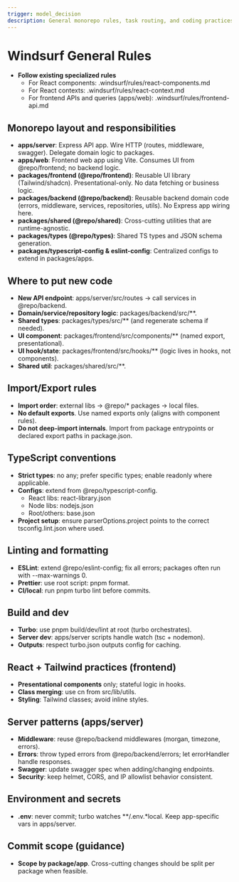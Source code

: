 ```yaml
---
trigger: model_decision
description: General monorepo rules, task routing, and coding practices for this repo
---
```


# Windsurf General Rules

- **Follow existing specialized rules**
  - For React components: .windsurf/rules/react-components.md
  - For React contexts: .windsurf/rules/react-context.md
  - For frontend APIs and queries (apps/web): .windsurf/rules/frontend-api.md

## Monorepo layout and responsibilities
- **apps/server**: Express API app. Wire HTTP (routes, middleware, swagger). Delegate domain logic to packages.
- **apps/web**: Frontend web app using Vite. Consumes UI from @repo/frontend; no backend logic.
- **packages/frontend (@repo/frontend)**: Reusable UI library (Tailwind/shadcn). Presentational-only. No data fetching or business logic.
- **packages/backend (@repo/backend)**: Reusable backend domain code (errors, middleware, services, repositories, utils). No Express app wiring here.
- **packages/shared (@repo/shared)**: Cross-cutting utilities that are runtime-agnostic.
- **packages/types (@repo/types)**: Shared TS types and JSON schema generation.
- **packages/typescript-config & eslint-config**: Centralized configs to extend in packages/apps.

## Where to put new code
- **New API endpoint**: apps/server/src/routes → call services in @repo/backend.
- **Domain/service/repository logic**: packages/backend/src/**.
- **Shared types**: packages/types/src/** (and regenerate schema if needed).
- **UI component**: packages/frontend/src/components/** (named export, presentational).
- **UI hook/state**: packages/frontend/src/hooks/** (logic lives in hooks, not components).
- **Shared util**: packages/shared/src/**.

## Import/Export rules
- **Import order**: external libs → @repo/* packages → local files.
- **No default exports**. Use named exports only (aligns with component rules).
- **Do not deep-import internals**. Import from package entrypoints or declared export paths in package.json.

## TypeScript conventions
- **Strict types**: no any; prefer specific types; enable readonly where applicable.
- **Configs**: extend from @repo/typescript-config.
  - React libs: react-library.json
  - Node libs: nodejs.json
  - Root/others: base.json
- **Project setup**: ensure parserOptions.project points to the correct tsconfig.lint.json where used.

## Linting and formatting
- **ESLint**: extend @repo/eslint-config; fix all errors; packages often run with --max-warnings 0.
- **Prettier**: use root script: pnpm format.
- **CI/local**: run pnpm turbo lint before commits.

## Build and dev
- **Turbo**: use pnpm build/dev/lint at root (turbo orchestrates).
- **Server dev**: apps/server scripts handle watch (tsc + nodemon).
- **Outputs**: respect turbo.json outputs config for caching.

## React + Tailwind practices (frontend)
- **Presentational components** only; stateful logic in hooks.
- **Class merging**: use cn from src/lib/utils.
- **Styling**: Tailwind classes; avoid inline styles.

## Server patterns (apps/server)
- **Middleware**: reuse @repo/backend middlewares (morgan, timezone, errors).
- **Errors**: throw typed errors from @repo/backend/errors; let errorHandler handle responses.
- **Swagger**: update swagger spec when adding/changing endpoints.
- **Security**: keep helmet, CORS, and IP allowlist behavior consistent.

## Environment and secrets
- **.env**: never commit; turbo watches **/.env.*local. Keep app-specific vars in apps/server.

## Commit scope (guidance)
- **Scope by package/app**. Cross-cutting changes should be split per package when feasible.
